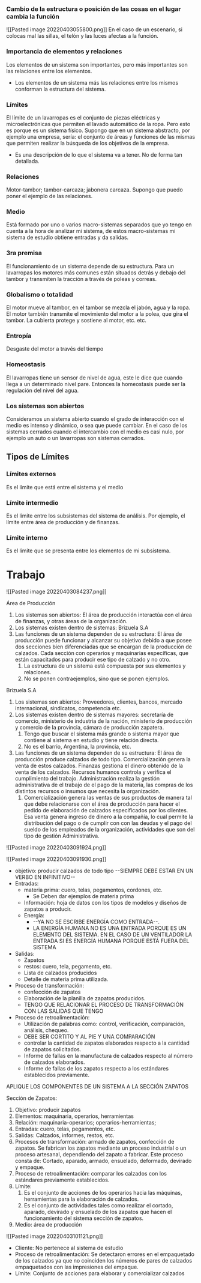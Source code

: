 ### Cambio de la estructura o posición de las cosas en el lugar cambia la función 
![[Pasted image 20220403055800.png]]
En el caso de un escenario, si colocas mal las sillas, el telón y las luces afectas a la función.


### Importancia de elementos y relaciones 
Los elementos de un sistema son importantes, pero más importantes son las relaciones entre los elementos.
+ Los elementos de un sistema más las relaciones entre los mismos conforman la estructura del sistema.






### Límites 
El límite de un lavarropas es el conjunto de piezas eléctricas y microelectrónicas que permiten el lavado automático de la ropa. Pero esto es porque es un sistema físico. Supongo que en un sistema abstracto, por ejemplo una empresa, sería: el conjunto de áreas y funciones de las mismas que permiten realizar la búsqueda de los objetivos de la empresa.
+ Es una descripción de lo que el sistema va a tener. No de forma tan detallada. 

### Relaciones 
Motor-tambor; tambor-carcaza; jabonera carcaza. Supongo que puedo poner el ejemplo de las relaciones.


### Medio 
Está formado por uno o varios macro-sistemas separados que yo tengo en cuenta a la hora de analizar mi sistema,  de estos macro-sistemas mi sistema de estudio obtiene entradas y da salidas.




### 3ra premisa 
El funcionamiento de un sistema depende de su estructura. Para un lavarropas los motores más comunes están situados detrás y debajo del tambor y transmiten la tracción a través de poleas y correas.



### Globalismo o totalidad
El motor mueve al tambor, en el tambor se mezcla el jabón, agua y la ropa. El motor también transmite el movimiento del motor a la polea, que gira el tambor. La cubierta protege y sostiene al motor, etc. etc. 



### Entropía
Desgaste del motor a través del tiempo




### Homeostasis
El lavarropas tiene un sensor de nivel de agua, este le dice que cuando llega a un determinado nivel pare. Entonces la homeostasis puede ser la regulación del nivel del agua.



### Los sistemas son abiertos 
Consideramos un sistema abierto cuando el grado de interacción con el medio es intenso y dinámico, o sea que puede cambiar. En el caso de los sistemas cerrados cuando el intercambio con el medio es casi nulo, por ejemplo un auto o un lavarropas son sistemas cerrados.


## Tipos de Límites
### Límites externos 
Es el límite que está entre el sistema y el medio 

### Límite intermedio
Es el límite entre los subsistemas del sistema de análisis. Por ejemplo, el límite entre área de producción y de finanzas.


### Límite interno 
Es el límite que se presenta entre los elementos de mi subsistema. 








# Trabajo
![[Pasted image 20220403084237.png]]

Área de Producción
1. Los sistemas son abiertos: El área de producción interactúa con el área de finanzas, y otras áreas de la organización. 
2. Los sistemas existen dentro de sistemas: Brizuela S.A
3. Las funciones de un sistema dependen de su estructura: El área de producción puede funcionar y alcanzar su objetivo debido a que posee dos secciones bien diferenciadas que se encargan de la producción de calzados. Cada sección con operarios y maquinarias específicas, que están capacitados para producir ese tipo de calzado y no otro.
	1. La estructura de un sistema está compuesta por sus elementos y relaciones. 
	2. No se ponen contraejemplos, sino que se ponen ejemplos. 




Brizuela S.A
1. Los sistemas son abiertos: Proveedores, clientes, bancos, mercado internacional, sindicatos, competencia etc.
2. Los sistemas existen dentro de sistemas mayores: secretaría de comercio, ministerio de industria de la nación, ministerio de producción y comercio de la provincia, cámara de producción zapatera.
	1. Tengo que buscar el sistema más grande o sistema mayor que contiene al sistema en estudio y tiene relación directa.
	2. No es el barrio, Argentina, la provincia, etc.
3. Las funciones de un sistema dependen de su estructura: El área de producción produce calzados de todo tipo. Comercialización genera la venta de estos calzados. Finanzas gestiona el dinero obtenido de la venta de los calzados. Recursos humanos controla y verifica el cumplimiento del trabajo. Administración realiza la gestión administrativa de el trabajo de el pago de la materia, las compras de los distintos recursos o insumos que necesita la organización. 
	1. Comercialización genera las ventas de sus productos de manera tal que debe relacionarse con el área de producción para hacer el pedido de elaboración de calzados especificados por los clientes. Esa venta genera ingreso de dinero a la compañía, lo cual permite la distribución del pago o de cumplir con con las deudas y el pago del sueldo de los empleados de la organización, actividades que son del tipo de gestión Administrativa. 


![[Pasted image 20220403091924.png]]

![[Pasted image 20220403091930.png]]

+ objetivo: producir calzados de todo tipo --SIEMPRE DEBE ESTAR EN UN VERBO EN INFINITIVO-- 
+ Entradas: 
	+ materia prima: cuero, telas, pegamentos, cordones, etc.
		+ Se Deben dar ejemplos de materia prima
	+ Información: hoja de datos con los tipos de modelos y diseños de zapatos a producir.
	+ Energía: 	
		+ --YA NO SE ESCRIBE ENERGÍA COMO ENTRADA--.
		+ LA ENERGÍA HUMANA NO ES UNA ENTRADA PORQUE ES UN ELEMENTO DEL SISTEMA. EN EL CASO DE UN VENTILADOR LA ENTRADA SI ES ENERGÍA HUMANA PORQUE ESTÁ FUERA DEL SISTEMA
+ Salidas: 
	+ Zapatos
	+  restos: cuero, tela, pegamento, etc. 
	+ Lista de calzados producidos 
	+ Detalle de materia prima utilizada.
+ Proceso de transformación:
	+ confección de zapatos 
	+ Elaboración de la planilla de zapatos producidos. 
	+ TENGO QUE RELACIONAR EL PROCESO DE TRANSFORMACIÓN CON LAS SALIDAS QUE TENGO
+ Proceso de retroalimentación:
	+ Utilización de palabras como: control, verificación, comparación, análisis, chequeo.
	+ DEBE SER CORTITO Y AL PIE Y UNA COMPARACIÓN 
	+ controlar la cantidad de zapatos elaborados respecto a la cantidad de zapatos solicitados. 
	+ Informe de fallas en la manufactura de calzados respecto al número de calzados elaborados. 
	+ Informe de fallas de los zapatos respecto a los estándares establecidos previamente.


APLIQUE LOS COMPONENTES DE UN SISTEMA A  LA SECCIÓN ZAPATOS

Sección de Zapatos:
1. Objetivo:  producir zapatos 
2. Elementos: maquinaria, operarios, herramientas
3. Relación: maquinaria-operarios; operarios-herramientas;
4.  Entradas: cuero, telas, pegamentos, etc.
5. Salidas: Calzados, informes, restos, etc.
6.  Procesos de transformación: armado de zapatos, confección de zapatos. Se fabrican los zapatos mediante un proceso industrial o un proceso artesanal, dependiendo del zapato a fabricar. Este proceso consta de: Cortado, aparado, armado, ensuelado, deformado, devirado y empaque. 
7. Proceso de retroalimentación: comparar los calzados con los estándares previamente establecidos. 
8. Límite: 
	1. Es el conjunto de acciones de los operarios hacia las máquinas, herramientas para la elaboración de calzados.
	2. Es el conjunto de actividades tales como realizar el cortado, aparado, devirado y ensuelado de los zapatos que hacen el funcionamiento del sistema sección de zapatos. 
9. Medio: área de producción


![[Pasted image 20220403101121.png]]

+ Cliente: No pertenece al sistema de estudio
+  Proceso de retroalimentación: Se detectaron errores en el empaquetado de los calzados ya que no coinciden los números de pares de calzados empaquetados con las impresiones del empaque. 
+ Límite: Conjunto de acciones para elaborar y comercializar calzados
